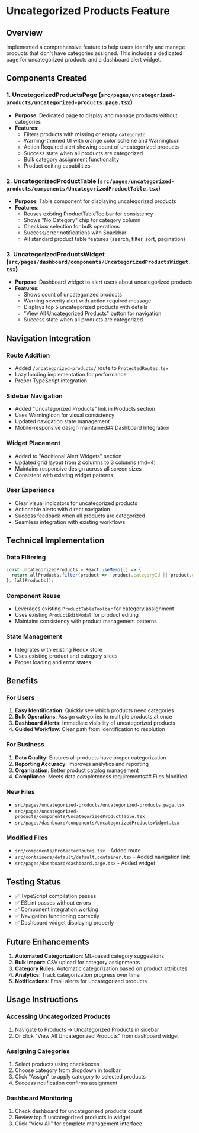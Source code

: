 # Uncategorized Products Feature

## Overview
Implemented a comprehensive feature to help users identify and manage products that don't have categories assigned. This includes a dedicated page for uncategorized products and a dashboard alert widget.

## Components Created

### 1. UncategorizedProductsPage (`src/pages/uncategorized-products/uncategorized-products.page.tsx`)
- **Purpose**: Dedicated page to display and manage products without categories
- **Features**:
  - Filters products with missing or empty `categoryId`
  - Warning-themed UI with orange color scheme and WarningIcon
  - Action Required alert showing count of uncategorized products
  - Success state when all products are categorized
  - Bulk category assignment functionality
  - Product editing capabilities

### 2. UncategorizedProductTable (`src/pages/uncategorized-products/components/UncategorizedProductTable.tsx`)
- **Purpose**: Table component for displaying uncategorized products
- **Features**:
  - Reuses existing ProductTableToolbar for consistency
  - Shows "No Category" chip for category column
  - Checkbox selection for bulk operations
  - Success/error notifications with Snackbar
  - All standard product table features (search, filter, sort, pagination)

### 3. UncategorizedProductsWidget (`src/pages/dashboard/components/UncategorizedProductsWidget.tsx`)
- **Purpose**: Dashboard widget to alert users about uncategorized products
- **Features**:
  - Shows count of uncategorized products
  - Warning severity alert with action required message
  - Displays top 5 uncategorized products with details
  - "View All Uncategorized Products" button for navigation
  - Success state when all products are categorized

## Navigation Integration

### Route Addition
- Added `/uncategorized-products/` route to `ProtectedRoutes.tsx`
- Lazy loading implementation for performance
- Proper TypeScript integration

### Sidebar Navigation
- Added "Uncategorized Products" link in Products section
- Uses WarningIcon for visual consistency
- Updated navigation state management
- Mobile-responsive design maintained## Dashboard Integration

### Widget Placement
- Added to "Additional Alert Widgets" section
- Updated grid layout from 2 columns to 3 columns (md=4)
- Maintains responsive design across all screen sizes
- Consistent with existing widget patterns

### User Experience
- Clear visual indicators for uncategorized products
- Actionable alerts with direct navigation
- Success feedback when all products are categorized
- Seamless integration with existing workflows

## Technical Implementation

### Data Filtering
```typescript
const uncategorizedProducts = React.useMemo(() => {
  return allProducts.filter(product => !product.categoryId || product.categoryId.trim() === '');
}, [allProducts]);
```

### Component Reuse
- Leverages existing `ProductTableToolbar` for category assignment
- Uses existing `ProductEditModal` for product editing
- Maintains consistency with product management patterns

### State Management
- Integrates with existing Redux store
- Uses existing product and category slices
- Proper loading and error states

## Benefits

### For Users
1. **Easy Identification**: Quickly see which products need categories
2. **Bulk Operations**: Assign categories to multiple products at once
3. **Dashboard Alerts**: Immediate visibility of uncategorized products
4. **Guided Workflow**: Clear path from identification to resolution

### For Business
1. **Data Quality**: Ensures all products have proper categorization
2. **Reporting Accuracy**: Improves analytics and reporting
3. **Organization**: Better product catalog management
4. **Compliance**: Meets data completeness requirements## Files Modified

### New Files
- `src/pages/uncategorized-products/uncategorized-products.page.tsx`
- `src/pages/uncategorized-products/components/UncategorizedProductTable.tsx`
- `src/pages/dashboard/components/UncategorizedProductsWidget.tsx`

### Modified Files
- `src/components/ProtectedRoutes.tsx` - Added route
- `src/containers/default/default.container.tsx` - Added navigation link
- `src/pages/dashboard/dashboard.page.tsx` - Added widget

## Testing Status
- ✅ TypeScript compilation passes
- ✅ ESLint passes without errors
- ✅ Component integration working
- ✅ Navigation functioning correctly
- ✅ Dashboard widget displaying properly

## Future Enhancements
1. **Automated Categorization**: ML-based category suggestions
2. **Bulk Import**: CSV upload for category assignments
3. **Category Rules**: Automatic categorization based on product attributes
4. **Analytics**: Track categorization progress over time
5. **Notifications**: Email alerts for uncategorized products

## Usage Instructions

### Accessing Uncategorized Products
1. Navigate to Products → Uncategorized Products in sidebar
2. Or click "View All Uncategorized Products" from dashboard widget

### Assigning Categories
1. Select products using checkboxes
2. Choose category from dropdown in toolbar
3. Click "Assign" to apply category to selected products
4. Success notification confirms assignment

### Dashboard Monitoring
1. Check dashboard for uncategorized products count
2. Review top 5 uncategorized products in widget
3. Click "View All" for complete management interface